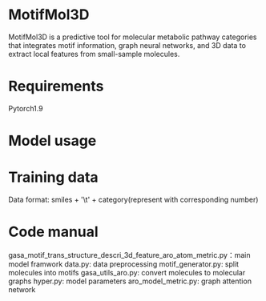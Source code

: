# MotifMol3D
MotifMol3D is a predictive tool for molecular metabolic pathway categories that integrates motif information, graph neural networks, and 3D data to extract local features from small-sample molecules. 

# Requirements
Pytorch1.9

# Model usage
# Training data
Data format: smiles + '\t' + category(represent with corresponding number)
# Code manual
gasa_motif_trans_structure_descri_3d_feature_aro_atom_metric.py：main model framwork
data.py: data preprocessing
motif_generator.py: split molecules into motifs
gasa_utils_aro.py: convert molecules to molecular graphs
hyper.py: model parameters
aro_model_metric.py: graph attention network
